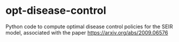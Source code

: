 # opt-disease-control
Python code to compute optimal disease control policies for the SEIR model, associated with the paper https://arxiv.org/abs/2009.06576
